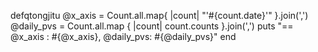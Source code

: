 
  defqtongjitu
		@x_axis = Count.all.map{ |count|  "'#{count.date}'" }.join(',')
		@daily_pvs = Count.all.map { |count| count.counts }.join(',')
		puts "== @x_axis : #{@x_axis}, @daily_pvs: #{@daily_pvs}"
  end
